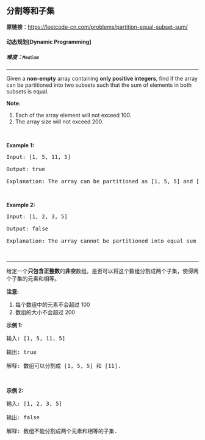 ## 分割等和子集

**原链接**：<https://leetcode-cn.com/problems/partition-equal-subset-sum/>

#### 动态规划[Dynamic Programming]    

##### 难度：**`Medium`**

----- 
<p>Given a <b>non-empty</b> array containing <b>only positive integers</b>, find if the array can be partitioned into two subsets such that the sum of elements in both subsets is equal.</p>

<p><b>Note:</b></p>

<ol>
	<li>Each of the array element will not exceed 100.</li>
	<li>The array size will not exceed 200.</li>
</ol>

<p>&nbsp;</p>

<p><b>Example 1:</b></p>

<pre>
Input: [1, 5, 11, 5]

Output: true

Explanation: The array can be partitioned as [1, 5, 5] and [11].
</pre>

<p>&nbsp;</p>

<p><b>Example 2:</b></p>

<pre>
Input: [1, 2, 3, 5]

Output: false

Explanation: The array cannot be partitioned into equal sum subsets.
</pre>

<p>&nbsp;</p>


----- 
<p>给定一个<strong>只包含正整数</strong>的<strong>非空</strong>数组。是否可以将这个数组分割成两个子集，使得两个子集的元素和相等。</p>

<p><strong>注意:</strong></p>

<ol>
	<li>每个数组中的元素不会超过 100</li>
	<li>数组的大小不会超过 200</li>
</ol>

<p><strong>示例 1:</strong></p>

<pre>输入: [1, 5, 11, 5]

输出: true

解释: 数组可以分割成 [1, 5, 5] 和 [11].
</pre>

<p>&nbsp;</p>

<p><strong>示例&nbsp;2:</strong></p>

<pre>输入: [1, 2, 3, 5]

输出: false

解释: 数组不能分割成两个元素和相等的子集.
</pre>

<p>&nbsp;</p>
